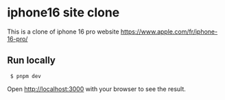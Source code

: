 # iphone16 site clone

This is a clone of iphone 16 pro website https://www.apple.com/fr/iphone-16-pro/

## Run locally

` $ pnpm dev`

Open [http://localhost:3000](http://localhost:3000) with your browser to see the result.
